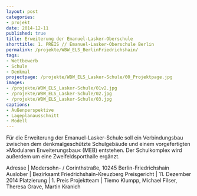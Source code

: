 ```yaml
---
layout: post
categories:
- projekt
date: 2014-12-11
published: true
title: Erweiterung der Emanuel-Lasker-Oberschule
shorttitle: 1. PREIS // Emanuel-Lasker-Oberschule Berlin
permalink: /projekte/WBW_ELS_BerlinFriedrichshain/
tags: 
- Wettbewerb
- Schule
- Denkmal
projectpage: /projekte/WBW_ELS_Lasker-Schule/00_Projektpage.jpg
images:
- /projekte/WBW_ELS_Lasker-Schule/01v2.jpg
- /projekte/WBW_ELS_Lasker-Schule/02.jpg
- /projekte/WBW_ELS_Lasker-Schule/03.jpg
captions:
- Außenperspektive
- Lageplanausschnitt
- Modell
---
```

Für die Erweiterung der Emanuel-Lasker-Schule soll ein Verbindungsbau zwischen dem denkmalgeschützte Schulgebäude und einem vorgefertigten »Modularen Erweiterungsbau« (MEB) entstehen. Der Schulkomplex wird außerdem um eine Zweifeldsporthalle ergänzt.

Adresse						|	Modersohn- / Corinthstraße, 10245 Berlin-Friedrichshain
Auslober					|	Bezirksamt Friedrichshain-Kreuzberg
Preisgericht				|	11. Dezember 2014
Platzierung					|	1. Preis
Projektteam					|	Tiemo Klumpp, Michael Filser, Theresa Grave, Martin Kranich